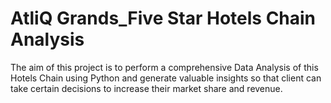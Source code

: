 # AtliQ Grands_Five Star Hotels Chain Analysis
The aim of this project is to perform a comprehensive Data Analysis of this Hotels Chain using Python and generate  valuable insights so that client can take  certain decisions to  increase their market share and revenue.
